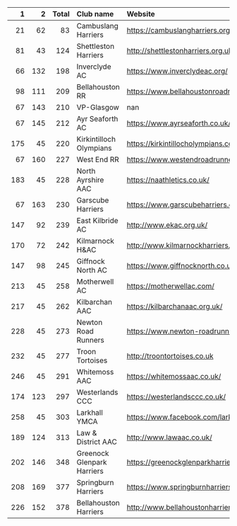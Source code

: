 |   1 |   2 |   Total | Club name                  | Website                                    |
|----:|----:|--------:|:---------------------------|:-------------------------------------------|
|  21 |  62 |      83 | Cambuslang Harriers        | https://cambuslangharriers.org/            |
|  81 |  43 |     124 | Shettleston Harriers       | http://shettlestonharriers.org.uk/         |
|  66 | 132 |     198 | Inverclyde AC              | https://www.inverclydeac.org/              |
|  98 | 111 |     209 | Bellahouston RR            | https://www.bellahoustonroadrunners.co.uk/ |
|  67 | 143 |     210 | VP-Glasgow                 | nan                                        |
|  67 | 145 |     212 | Ayr Seaforth AC            | https://www.ayrseaforth.co.uk/             |
| 175 |  45 |     220 | Kirkintilloch Olympians    | https://kirkintillocholympians.co.uk/      |
|  67 | 160 |     227 | West End RR                | https://www.westendroadrunners.co.uk/      |
| 183 |  45 |     228 | North Ayrshire AAC         | https://naathletics.co.uk/                 |
|  67 | 163 |     230 | Garscube Harriers          | https://www.garscubeharriers.org.uk/       |
| 147 |  92 |     239 | East Kilbride AC           | http://www.ekac.org.uk/                    |
| 170 |  72 |     242 | Kilmarnock H&AC            | http://www.kilmarnockharriers.com/         |
| 147 |  98 |     245 | Giffnock North AC          | https://www.giffnocknorth.co.uk/           |
| 213 |  45 |     258 | Motherwell AC              | https://motherwellac.com/                  |
| 217 |  45 |     262 | Kilbarchan AAC             | https://kilbarchanaac.org.uk/              |
| 228 |  45 |     273 | Newton Road Runners        | https://www.newton-roadrunners.com/        |
| 232 |  45 |     277 | Troon Tortoises            | http://troontortoises.co.uk                |
| 246 |  45 |     291 | Whitemoss AAC              | https://whitemossaac.co.uk/                |
| 174 | 123 |     297 | Westerlands CCC            | https://westerlandsccc.co.uk/              |
| 258 |  45 |     303 | Larkhall YMCA              | https://www.facebook.com/larkhallharriers/ |
| 189 | 124 |     313 | Law & District AAC         | http://www.lawaac.co.uk/                   |
| 202 | 146 |     348 | Greenock Glenpark Harriers | https://greenockglenparkharriers.com/      |
| 208 | 169 |     377 | Springburn Harriers        | https://www.springburnharriers.co.uk/      |
| 226 | 152 |     378 | Bellahouston Harriers      | http://www.bellahoustonharriers.co.uk/     |